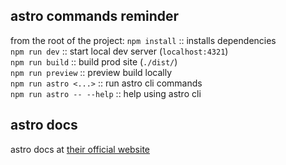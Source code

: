 ## astro commands reminder

from the root of the project:
`npm install` :: installs dependencies  
`npm run dev` :: start local dev server (`localhost:4321`)  
`npm run build` :: build prod site (`./dist/`)  
`npm run preview` :: preview build locally  
`npm run astro <...>` :: run astro cli commands  
`npm run astro -- --help` :: help using astro cli  

## astro docs

astro docs at [their official website](https://docs.astro.build)
